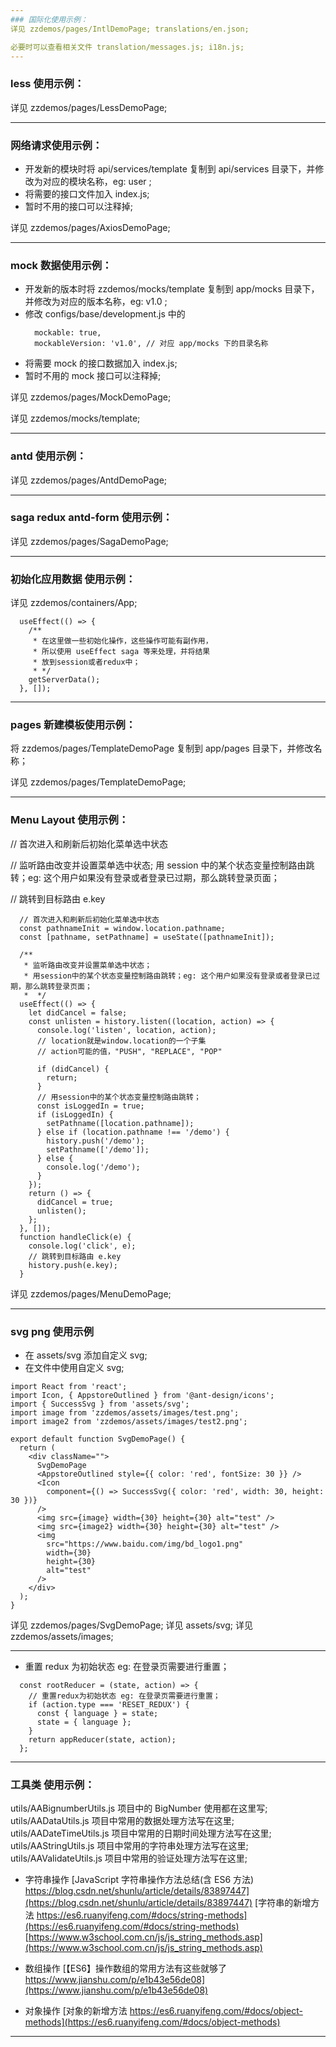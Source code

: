 ```yaml
---
### 国际化使用示例：
详见 zzdemos/pages/IntlDemoPage; translations/en.json;

必要时可以查看相关文件 translation/messages.js; i18n.js;
---
```


### less 使用示例：

详见 zzdemos/pages/LessDemoPage;

---

### 网络请求使用示例：

- 开发新的模块时将 api/services/template 复制到 api/services 目录下，并修改为对应的模块名称，eg: user ;
- 将需要的接口文件加入 index.js;
- 暂时不用的接口可以注释掉;

详见 zzdemos/pages/AxiosDemoPage;

---

### mock 数据使用示例：

- 开发新的版本时将 zzdemos/mocks/template 复制到 app/mocks 目录下，并修改为对应的版本名称，eg: v1.0 ;
- 修改 configs/base/development.js 中的
  ```
    mockable: true,
    mockableVersion: 'v1.0', // 对应 app/mocks 下的目录名称
  ```
- 将需要 mock 的接口数据加入 index.js;
- 暂时不用的 mock 接口可以注释掉;

详见 zzdemos/pages/MockDemoPage;

详见 zzdemos/mocks/template;

---

### antd 使用示例：

详见 zzdemos/pages/AntdDemoPage;

---

### saga redux antd-form 使用示例：

详见 zzdemos/pages/SagaDemoPage;

---

### 初始化应用数据 使用示例：

详见 zzdemos/containers/App;

```
  useEffect(() => {
    /**
     * 在这里做一些初始化操作，这些操作可能有副作用，
     * 所以使用 useEffect saga 等来处理，并将结果
     * 放到session或者redux中；
     * */
    getServerData();
  }, []);
```

---

### pages 新建模板使用示例：

将 zzdemos/pages/TemplateDemoPage 复制到 app/pages 目录下，并修改名称；

详见 zzdemos/pages/TemplateDemoPage;

---

### Menu Layout 使用示例：

// 首次进入和刷新后初始化菜单选中状态

// 监听路由改变并设置菜单选中状态; 用 session 中的某个状态变量控制路由跳转；eg: 这个用户如果没有登录或者登录已过期，那么跳转登录页面；

// 跳转到目标路由 e.key

```
  // 首次进入和刷新后初始化菜单选中状态
  const pathnameInit = window.location.pathname;
  const [pathname, setPathname] = useState([pathnameInit]);

  /**
   * 监听路由改变并设置菜单选中状态；
   * 用session中的某个状态变量控制路由跳转；eg: 这个用户如果没有登录或者登录已过期，那么跳转登录页面；
   *  */
  useEffect(() => {
    let didCancel = false;
    const unlisten = history.listen((location, action) => {
      console.log('listen', location, action);
      // location就是window.location的一个子集
      // action可能的值，"PUSH", "REPLACE", "POP"

      if (didCancel) {
        return;
      }
      // 用session中的某个状态变量控制路由跳转；
      const isLoggedIn = true;
      if (isLoggedIn) {
        setPathname([location.pathname]);
      } else if (location.pathname !== '/demo') {
        history.push('/demo');
        setPathname(['/demo']);
      } else {
        console.log('/demo');
      }
    });
    return () => {
      didCancel = true;
      unlisten();
    };
  }, []);
  function handleClick(e) {
    console.log('click', e);
    // 跳转到目标路由 e.key
    history.push(e.key);
  }
```

详见 zzdemos/pages/MenuDemoPage;

---

### svg png 使用示例

- 在 assets/svg 添加自定义 svg;
- 在文件中使用自定义 svg;

```
import React from 'react';
import Icon, { AppstoreOutlined } from '@ant-design/icons';
import { SuccessSvg } from 'assets/svg';
import image from 'zzdemos/assets/images/test.png';
import image2 from 'zzdemos/assets/images/test2.png';

export default function SvgDemoPage() {
  return (
    <div className="">
      SvgDemoPage
      <AppstoreOutlined style={{ color: 'red', fontSize: 30 }} />
      <Icon
        component={() => SuccessSvg({ color: 'red', width: 30, height: 30 })}
      />
      <img src={image} width={30} height={30} alt="test" />
      <img src={image2} width={30} height={30} alt="test" />
      <img
        src="https://www.baidu.com/img/bd_logo1.png"
        width={30}
        height={30}
        alt="test"
      />
    </div>
  );
}
```

详见 zzdemos/pages/SvgDemoPage;
详见 assets/svg;
详见 zzdemos/assets/images;

---

- 重置 redux 为初始状态 eg: 在登录页需要进行重置；

```
  const rootReducer = (state, action) => {
    // 重置redux为初始状态 eg: 在登录页需要进行重置；
    if (action.type === 'RESET_REDUX') {
      const { language } = state;
      state = { language };
    }
    return appReducer(state, action);
  };

```

---

### 工具类 使用示例：

utils/AABignumberUtils.js 项目中的 BigNumber 使用都在这里写;
utils/AADataUtils.js 项目中常用的数据处理方法写在这里;
utils/AADateTimeUtils.js 项目中常用的日期时间处理方法写在这里;
utils/AAStringUtils.js 项目中常用的字符串处理方法写在这里;
utils/AAValidateUtils.js 项目中常用的验证处理方法写在这里;

- 字符串操作
  [JavaScript 字符串操作方法总结(含 ES6 方法) https://blog.csdn.net/shunlu/article/details/83897447](https://blog.csdn.net/shunlu/article/details/83897447)
  [字符串的新增方法 https://es6.ruanyifeng.com/#docs/string-methods](https://es6.ruanyifeng.com/#docs/string-methods)
  [https://www.w3school.com.cn/js/js_string_methods.asp](https://www.w3school.com.cn/js/js_string_methods.asp)

* 数组操作
  [【ES6】操作数组的常用方法有这些就够了 https://www.jianshu.com/p/e1b43e56de08](https://www.jianshu.com/p/e1b43e56de08)

- 对象操作
  [对象的新增方法 https://es6.ruanyifeng.com/#docs/object-methods](https://es6.ruanyifeng.com/#docs/object-methods)

---
